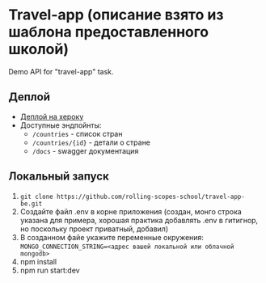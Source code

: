 # Travel-app (описание взято из шаблона предоставленного школой)

Demo API for "travel-app" task.

## Деплой
 - [Деплой на хероку](https://travel-app-demo.herokuapp.com)  
 - Доступные эндпойнты:
    - ```/countries``` - список стран
    - ```/countries/{id}``` - детали о стране
    - ```/docs``` - swagger документация
 

## Локальный запуск

1. ```git clone https://github.com/rolling-scopes-school/travel-app-be.git```
2. Создайте файл .env в корне приложения (создан, монго строка указана для примера, хорошая практика добавлять .env в гитигнор, но поскольку проект приватный, добавил)
3. В созданном файе укажите переменные окружения:  
```MONGO_CONNECTION_STRING=<адрес вашей локальной или облачной mongodb>```
4. npm install
5. npm run start:dev